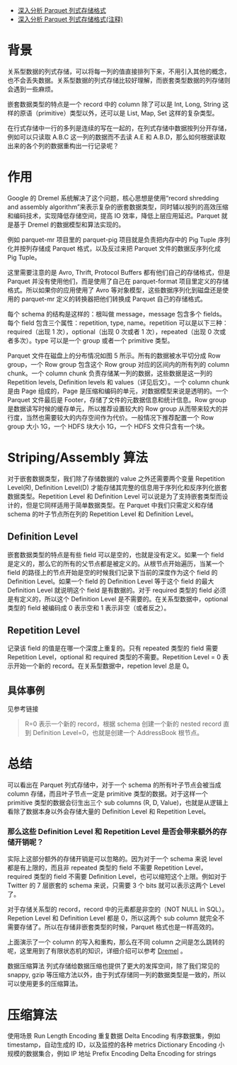 - [深入分析 Parquet 列式存储格式](https://www.infoq.cn/article/in-depth-analysis-of-parquet-column-storage-format)
- [深入分析 Parquet 列式存储格式(注释)](https://blog.csdn.net/worldchinalee/article/details/82781263)

# 背景
关系型数据的列式存储，可以将每一列的值直接排列下来，不用引入其他的概念，也不会丢失数据。关系型数据的列式存储比较好理解，而嵌套类型数据的列存储则会遇到一些麻烦。

嵌套数据类型的特点是一个 record 中的 column 除了可以是 Int, Long, String 这样的原语（primitive）类型以外，还可以是 List, Map, Set 这样的复杂类型。

在行式存储中一行的多列是连续的写在一起的，在列式存储中数据按列分开存储，例如可以只读取 A.B.C 这一列的数据而不去读 A.E 和 A.B.D，那么如何根据读取出来的各个列的数据重构出一行记录呢？

# 作用
Google 的 Dremel 系统解决了这个问题，核心思想是使用“record shredding and assembly algorithm”来表示复杂的嵌套数据类型，同时辅以按列的高效压缩和编码技术，实现降低存储空间，提高 IO 效率，降低上层应用延迟。Parquet 就是基于 Dremel 的数据模型和算法实现的。


例如 parquet-mr 项目里的 parquet-pig 项目就是负责把内存中的 Pig Tuple 序列化并按列存储成 Parquet 格式，以及反过来把 Parquet 文件的数据反序列化成 Pig Tuple。

这里需要注意的是 Avro, Thrift, Protocol Buffers 都有他们自己的存储格式，但是 Parquet 并没有使用他们，而是使用了自己在 parquet-format 项目里定义的存储格式。所以如果你的应用使用了 Avro 等对象模型，这些数据序列化到磁盘还是使用的 parquet-mr 定义的转换器把他们转换成 Parquet 自己的存储格式。

每个 schema 的结构是这样的：根叫做 message，message 包含多个 fields。每个 field 包含三个属性：repetition, type, name。repetition 可以是以下三种：required（出现 1 次），optional（出现 0 次或者 1 次），repeated（出现 0 次或者多次）。type 可以是一个 group 或者一个 primitive 类型。


Parquet 文件在磁盘上的分布情况如图 5 所示。所有的数据被水平切分成 Row group，一个 Row group 包含这个 Row group 对应的区间内的所有列的 column chunk。一个 column chunk 负责存储某一列的数据，这些数据是这一列的 Repetition levels, Definition levels 和 values（详见后文）。一个 column chunk 是由 Page 组成的，Page 是压缩和编码的单元，对数据模型来说是透明的。一个 Parquet 文件最后是 Footer，存储了文件的元数据信息和统计信息。Row group 是数据读写时候的缓存单元，所以推荐设置较大的 Row group 从而带来较大的并行度，当然也需要较大的内存空间作为代价。一般情况下推荐配置一个 Row group 大小 1G，一个 HDFS 块大小 1G，一个 HDFS 文件只含有一个块。

# Striping/Assembly 算法
对于嵌套数据类型，我们除了存储数据的 value 之外还需要两个变量 Repetition Level(R), Definition Level(D) 才能存储其完整的信息用于序列化和反序列化嵌套数据类型。Repetition Level 和 Definition Level 可以说是为了支持嵌套类型而设计的，但是它同样适用于简单数据类型。在 Parquet 中我们只需定义和存储 schema 的叶子节点所在列的 Repetition Level 和 Definition Level。

## Definition Level
嵌套数据类型的特点是有些 field 可以是空的，也就是没有定义。如果一个 field 是定义的，那么它的所有的父节点都是被定义的。从根节点开始遍历，当某一个 field 的路径上的节点开始是空的时候我们记录下当前的深度作为这个 field 的 Definition Level。如果一个 field 的 Definition Level 等于这个 field 的最大 Definition Level 就说明这个 field 是有数据的。对于 required 类型的 field 必须是有定义的，所以这个 Definition Level 是不需要的。在关系型数据中，optional 类型的 field 被编码成 0 表示空和 1 表示非空（或者反之）。

## Repetition Level
记录该 field 的值是在哪一个深度上重复的。只有 repeated 类型的 field 需要 Repetition Level，optional 和 required 类型的不需要。Repetition Level = 0 表示开始一个新的 record。在关系型数据中，repetion level 总是 0。

## 具体事例
见参考链接
> R=0 表示一个新的 record，根据 schema 创建一个新的 nested record 直到 Definition Level=0，也就是创建一个 AddressBook 根节点。

# 总结
可以看出在 Parquet 列式存储中，对于一个 schema 的所有叶子节点会被当成 column 存储，而且叶子节点一定是 primitive 类型的数据。对于这样一个 primitive 类型的数据会衍生出三个 sub columns (R, D, Value)，也就是从逻辑上看除了数据本身以外会存储大量的 Definition Level 和 Repetition Level。

### 那么这些 Definition Level 和 Repetition Level 是否会带来额外的存储开销呢？

实际上这部分额外的存储开销是可以忽略的。因为对于一个 schema 来说 level 都是有上限的，而且非 repeated 类型的 field 不需要 Repetition Level，required 类型的 field 不需要 Definition Level，也可以缩短这个上限。例如对于 Twitter 的 7 层嵌套的 schema 来说，只需要 3 个 bits 就可以表示这两个 Level 了。

对于存储关系型的 record，record 中的元素都是非空的（NOT NULL in SQL）。Repetion Level 和 Definition Level 都是 0，所以这两个 sub column 就完全不需要存储了。所以在存储非嵌套类型的时候，Parquet 格式也是一样高效的。

上面演示了一个 column 的写入和重构，那么在不同 column 之间是怎么跳转的呢，这里用到了有限状态机的知识，详细介绍可以参考 [Dremel](http://blog.sae.sina.com.cn/archives/794) 。

数据压缩算法
列式存储给数据压缩也提供了更大的发挥空间，除了我们常见的 snappy, gzip 等压缩方法以外，由于列式存储同一列的数据类型是一致的，所以可以使用更多的压缩算法。

# 压缩算法

使用场景
Run Length Encoding 重复数据
Delta Encoding 有序数据集，例如 timestamp，自动生成的 ID，以及监控的各种 metrics
Dictionary Encoding 小规模的数据集合，例如 IP 地址
Prefix Encoding Delta Encoding for strings